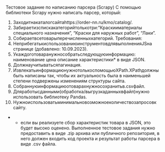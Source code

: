 Тестовое задание по написанию парсера (Scrapy)
С помощью библиотеки Scrapy нужно написать парсер, который:
1. Заходитнакаталогсайтаhttps://order-nn.ru/kmo/catalog/.
2. Забираетизспискакатегорийтолькотри:“Краскииматериалы
специального назначения”, “Краски для наружных работ”, “Лаки”.
3. Собираетвсетоварыперечисленныхкатегорий.
Требования:
1. НеприбегатькиспользованиюинструментовдлявыполненияJSна
странице (добавлено: 10.09.2023).
2. Укаждоготоваранужнособратьследующуюинформацию:
наименование
цена
описание
характеристики* в виде JSON.
3. Должнаучитыватьсяпагинация.
4. ИзвлекатьинформациюнужнотолькоспомощьюXPath.XPathдолжны
быть написаны так, чтобы их актуальность была в наименьшей степени
подвержены изменениям структуры сайта.
5. Собраннуюинформациюотоварахнужносохранитьв.csvфайл.
6. Дляработысданными(обработка/выгрузкаданныхвфайл)нужно
использовать библиотеку Pandas.
7. Нужноиспользоватьминимальновозможноеколичествозапросовк
сайту.
* - если вы реализуете сбор характеристик товара в JSON, это будет высоко оценено.
Выполненное тестовое задания нужно предоставить в виде .zip архива или публичного репозитория, в него должен входить код 
проекта и результат работы парсера в виде .csv файла.
